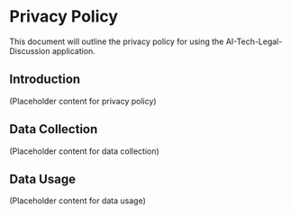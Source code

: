 # Privacy Policy

This document will outline the privacy policy for using the AI-Tech-Legal-Discussion application.

## Introduction

(Placeholder content for privacy policy)

## Data Collection

(Placeholder content for data collection)

## Data Usage

(Placeholder content for data usage)